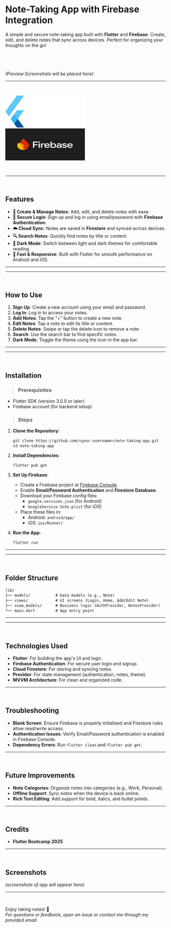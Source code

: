 # Note-Taking App with Firebase Integration

A simple and secure note-taking app built with **Flutter** and **Firebase**. Create, edit, and delete notes that sync across devices. Perfect for organizing your thoughts on the go!

&nbsp;
---

*(Preview Screenshots will be placed here)*

---
&nbsp;

<img src='assets/flutter-logo.png' width=250 height=100 padding=20>
&nbsp;&nbsp;&nbsp;&nbsp;&nbsp;
<img src='assets/firebase-logo.png' width=250 height=100>

&nbsp;

---
&nbsp;

## Features

- **📝 Create & Manage Notes**: Add, edit, and delete notes with ease.
- **🔐 Secure Login**: Sign up and log in using email/password with **Firebase Authentication**.
- **☁️ Cloud Sync**: Notes are saved in **Firestore** and synced across devices.
- **🔍 Search Notes**: Quickly find notes by title or content.
- **🌙 Dark Mode**: Switch between light and dark themes for comfortable reading.
- **🚀 Fast & Responsive**: Built with Flutter for smooth performance on Android and iOS.

---
---
&nbsp;

## How to Use

1. **Sign Up**: Create a new account using your email and password.
2. **Log In**: Log in to access your notes.
3. **Add Notes**: Tap the "+" button to create a new note.
4. **Edit Notes**: Tap a note to edit its title or content.
5. **Delete Notes**: Swipe or tap the delete icon to remove a note.
6. **Search**: Use the search bar to find specific notes.
7. **Dark Mode**: Toggle the theme using the icon in the app bar.

---
---
&nbsp;

## Installation

> ### Prerequisites
- Flutter SDK (version 3.0.0 or later)
- Firebase account (for backend setup)

> ### Steps
1. **Clone the Repository**:
   ```
   git clone https://github.com/<your-username>/note-taking-app.git
   cd note-taking-app
   ```

2. **Install Dependencies**:
   ```
   flutter pub get
   ```

3. **Set Up Firebase**:
   - Create a Firebase project at [Firebase Console](https://console.firebase.google.com/).
   - Enable **Email/Password Authentication** and **Firestore Database**.
   - Download your Firebase config files:
     - `google-services.json` (for Android)
     - `GoogleService-Info.plist` (for iOS)
   - Place these files in:
     - Android: `android/app/`
     - iOS: `ios/Runner/`

4. **Run the App**:
   ```
   flutter run
   ```

---
---
&nbsp;

## Folder Structure

```
lib/
├── models/           # Data models (e.g., Note)
├── views/            # UI screens (Login, Home, Add/Edit Note)
├── view_models/      # Business logic (AuthProvider, NotesProvider)
└── main.dart         # App entry point
```

---
---
&nbsp;

## Technologies Used

- **Flutter**: For building the app's UI and logic.
- **Firebase Authentication**: For secure user login and signup.
- **Cloud Firestore**: For storing and syncing notes.
- **Provider**: For state management (authentication, notes, theme).
- **MVVM Architecture**: For clean and organized code.

---
&nbsp;

## Troubleshooting

- **Blank Screen**: Ensure Firebase is properly initialized and Firestore rules allow read/write access.
- **Authentication Issues**: Verify Email/Password authentication is enabled in Firebase Console.
- **Dependency Errors**: Run `flutter clean` and `flutter pub get`.

---
&nbsp;

## Future Improvements

- **Note Categories**: Organize notes into categories (e.g., Work, Personal).
- **Offline Support**: Sync notes when the device is back online.
- **Rich Text Editing**: Add support for bold, italics, and bullet points.

---
&nbsp;
&nbsp;

## Credits

- **Flutter Bootcamp 2025**

---
&nbsp;

## Screenshots

*(screenshots of app will appear here)*

---
&nbsp;
&nbsp;
&nbsp;

Enjoy taking notes! 🚀  
*For questions or feedback, open an issue or contact me through my provided email.*

